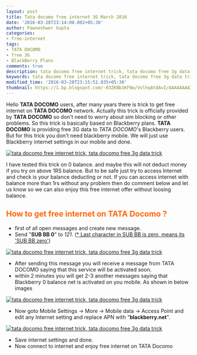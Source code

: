 ```yaml
---
layout: post
title: Tata docomo free internet 3G March 2016
date: '2016-03-28T23:14:00.002+05:30'
author: Pawneshwer Gupta
categories:
- free-internet
tags:
- TATA DOCOMO
- free 3G
- BlackBerry Plans
comments: true
description: tata docomo free internet trick, tata docomo free 3g data trick,free 3g net on tata docomo 2016, free net for 7 days on tata docomo free now,enjoy free 3g data
keywords: tata docomo free internet trick, tata docomo free 3g data trick,free 3g net on tata docomo 2016, free net for 7 days on tata docomo free now,enjoy free 3g data
modified_time: '2016-03-28T23:15:51.035+05:30'
thumbnail: https://1.bp.blogspot.com/-03ZKNb1KFNo/VvlhqAtdAvI/AAAAAAAAIfM/-Hcyq_cfq3UfCvwIhMj7Xh7HREjNrxHeA/s320/Tata-Docomo-3G.jpg
---
```


Hello **TATA DOCOMO** users, after many years there is trick to get free internet on **TATA DOCOMO** network. Actually this trick is officially provided by **TATA DOCOMO** so don't need to worry about sim blocking or other problems. So this trick is basically based on Blackberry plans. **TATA DOCOMO** is providing free 3G data to _TATA DOCOMO_'s Blackberry users. But for this trick you don't need blackberry mobile. We will just use Blackberry internet settings in our mobile and done.

[![tata docomo free internet trick, tata docomo free 3g data trick](https://1.bp.blogspot.com/-03ZKNb1KFNo/VvlhqAtdAvI/AAAAAAAAIfM/-Hcyq_cfq3UfCvwIhMj7Xh7HREjNrxHeA/s320/Tata-Docomo-3G.jpg)](https://1.bp.blogspot.com/-03ZKNb1KFNo/VvlhqAtdAvI/AAAAAAAAIfM/-Hcyq_cfq3UfCvwIhMj7Xh7HREjNrxHeA/s1600/Tata-Docomo-3G.jpg)

I have tested this trick on 0 balance. and maybe this will not deduct money if you try on above 1RS balance. But to be safe just try to access Internet and check is your balance deducting or not. If you can access internet with balance more than 1rs without any problem then do comment below and let us know so we can also enjoy this free internet offer without loosing balance.

## <span style="color: #ff6600;">How to get free internet on TATA Docomo ?</span>

*   first of all open messages and create new message.
*   Send "**SUB BB 0**" to _121_. (<span style="text-decoration: underline;">* Last character in SUB BB is zero, means its 'SUB BB zero'</span>)

[![tata docomo free internet trick, tata docomo free 3g data trick](https://3.bp.blogspot.com/-fHZGjFtmSY4/Vvlhpt8YS-I/AAAAAAAAIfI/FjzM0vjkXhwBWQKg_24SCMA0YOHutzrsw/s320/Screenshot_2016-03-28-21-51-06.png)](https://3.bp.blogspot.com/-fHZGjFtmSY4/Vvlhpt8YS-I/AAAAAAAAIfI/FjzM0vjkXhwBWQKg_24SCMA0YOHutzrsw/s1600/Screenshot_2016-03-28-21-51-06.png)

*   After sending this message you will receive a message from TATA DOCOMO saying that this service will be activated soon.
*   within 2 minutes you will get 2-3 another messages saying that Blackberry 0 balance net is activated on you mobile. As shown in below images

[![tata docomo free internet trick, tata docomo free 3g data trick](https://4.bp.blogspot.com/-Cxn66guUp8s/VvlhpkqV9ZI/AAAAAAAAIfE/WI4oKjfpql0Pb_sB-K74zA1dCmCYe-tqQ/s320/Screenshot_2016-03-28-21-50-53.png)](https://4.bp.blogspot.com/-Cxn66guUp8s/VvlhpkqV9ZI/AAAAAAAAIfE/WI4oKjfpql0Pb_sB-K74zA1dCmCYe-tqQ/s1600/Screenshot_2016-03-28-21-50-53.png)

*   Now goto Mobile Settings -> More -> Mobile data -> Access Point and edit any Internet setting and replace APN with "**blackberry.net**".

[![tata docomo free internet trick, tata docomo free 3g data trick](https://2.bp.blogspot.com/-F72Q02nhQdw/VvlhoSTKjzI/AAAAAAAAIfA/-0j0PxQZKBcG0DEdPgKcqnhF8gGjjffBQ/s320/Screenshot_2016-03-28-21-52-17.png)](https://2.bp.blogspot.com/-F72Q02nhQdw/VvlhoSTKjzI/AAAAAAAAIfA/-0j0PxQZKBcG0DEdPgKcqnhF8gGjjffBQ/s1600/Screenshot_2016-03-28-21-52-17.png)

*   Save internet settings and done.
*   Now connect to internet and enjoy free internet on TATA Docomo
